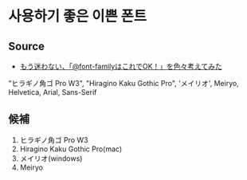 # 사용하기 좋은 이쁜 폰트

## Source

- [もう迷わない、「@font-familyはこれでOK！」を色々考えてみた](http://unitopi.com/font-family-css/)

"ヒラギノ角ゴ Pro W3", "Hiragino Kaku Gothic Pro", 'メイリオ', Meiryo, Helvetica, Arial, Sans-Serif

## 候補

1. ヒラギノ角ゴ Pro W3
2. Hiragino Kaku Gothic Pro(mac)
3. メイリオ(windows)
4. Meiryo

